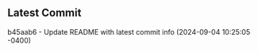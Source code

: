 
## Latest Commit
b45aab6 - Update README with latest commit info (2024-09-04 10:25:05 -0400) <Yunxi-Zhou>
